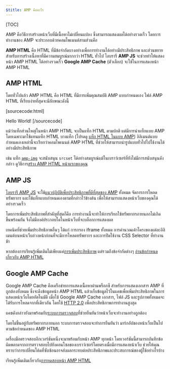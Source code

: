 ```yaml
---
$title: AMP คืออะไร
---
```

[TOC]

<amp-youtube
    data-videoid="lBTCB7yLs8Y"
    layout="responsive"
    width="480" height="270">
</amp-youtube>

AMP คือวิธีการสร้างหน้าเว็บที่มีเนื้อหาไม่เปลี่ยนแปลง ซึ่งสามารถแสดงผลได้อย่างรวดเร็ว
โดยการทำงานของ AMP จะประกอบด้วยคอมโพเนนต์สามส่วนคือ

**AMP HTML** คือ HTML ที่มีข้อจำกัดบางอย่างเพื่อการทำงานได้อย่างมีประสิทธิภาพ
และส่วนขยายสำหรับการสร้างเนื้อหาที่มีความสมบูรณ์มากกว่า HTML ทั่วไป
ไลบรารี **AMP JS** จะช่วยทำให้แสดงหน้า AMP HTML ได้อย่างรวดเร็ว
**Google AMP Cache** (ตัวเลือก) จะใช้ในการแสดงหน้า AMP HTML

## AMP HTML

โดยทั่วไปแล้ว AMP HTML คือ HTML ที่มีการเพิ่มคุณสมบัติ AMP แบบกำหนดเอง
ไฟล์ AMP HTML ที่เรียบง่ายที่สุดจะมีลักษณะดังนี้

[sourcecode:html]
<!doctype html>
<html ⚡>
 <head>
   <meta charset="utf-8">
   <link rel="canonical" href="hello-world.html">
   <meta name="viewport" content="width=device-width,minimum-scale=1,initial-scale=1">
   <style amp-boilerplate>body{-webkit-animation:-amp-start 8s steps(1,end) 0s 1 normal both;-moz-animation:-amp-start 8s steps(1,end) 0s 1 normal both;-ms-animation:-amp-start 8s steps(1,end) 0s 1 normal both;animation:-amp-start 8s steps(1,end) 0s 1 normal both}@-webkit-keyframes -amp-start{from{visibility:hidden}to{visibility:visible}}@-moz-keyframes -amp-start{from{visibility:hidden}to{visibility:visible}}@-ms-keyframes -amp-start{from{visibility:hidden}to{visibility:visible}}@-o-keyframes -amp-start{from{visibility:hidden}to{visibility:visible}}@keyframes -amp-start{from{visibility:hidden}to{visibility:visible}}</style><noscript><style amp-boilerplate>body{-webkit-animation:none;-moz-animation:none;-ms-animation:none;animation:none}</style></noscript>
   <script async src="https://cdn.ampproject.org/v0.js"></script>
 </head>
 <body>Hello World!</body>
</html>
[/sourcecode]

แม้ว่าแท็กส่วนใหญ่ในหน้า AMP HTML จะเป็นแท็ก HTML ตามปกติ
แต่มีการนำแท็กแบบ AMP โดยเฉพาะมาใช้แทนแท็ก HTML บางแท็ก (โปรดดู
[แท็ก HTML ในแบบ AMP](https://github.com/ampproject/amphtml/blob/master/spec/amp-html-format.md))
อิลิเมนต์แบบกำหนดเองเหล่านี้จะเรียกว่าคอมโพเนนต์ AMP HTML
ที่ช่วยให้สามารถนำรูปแบบทั่วไปไปใช้งานได้อย่างมีประสิทธิภาพ

เช่น แท็ก [`amp-img`](/docs/reference/amp-img.html)
จะสนับสนุน `srcset` ได้อย่างสมบูรณ์แม้ในเบราว์เซอร์ที่ยังไม่มีการสนับสนุนดังกล่าว
ดูวิธีการ[สร้าง AMP HTML หน้าแรกของคุณ](/docs/get_started/general/create.html)

## AMP JS

[ไลบรารี AMP JS](https://github.com/ampproject/amphtml/tree/master/src) จะใช้[แนวปฏิบัติเพื่อประสิทธิภาพที่ดีที่สุดของ AMP](/docs/get_started/technical_overview.html)
ทั้งหมด
จัดการการโหลดทรัพยากร และใช้แท็กแบบกำหนดเองตามที่กล่าวไว้ข้างต้น
เพื่อให้สามารถแสดงหน้าเว็บของคุณได้อย่างรวดเร็ว

โดยการเพิ่มประสิทธิภาพที่สำคัญที่สุดก็คือ การทำงานนี้จะทำให้การเรียกใช้ทรัพยากรภายนอกไม่เกิดขึ้นพร้อมกัน จึงไม่มีองค์ประกอบใดในหน้าเว็บที่จะบล็อกการแสดงผล

เทคนิคที่ช่วยเพิ่มประสิทธิภาพอื่นๆ ได้แก่ การกรอง iframe ทั้งหมด การคำนวณเค้าโครงของแต่ละอิลิเมนต์บนหน้าเว็บล่วงหน้าก่อนที่จะมีการโหลดทรัพยากร และการปิดใช้งาน CSS Selector ที่ทำงานช้า

หากต้องการเรียนรู้เพิ่มเติมไม่เพียงแค่[การเพิ่มประสิทธิภาพ](/docs/get_started/technical_overview.html) แต่รวมถึงข้อจำกัดต่างๆ [อ่านข้อกำหนดเกี่ยวกับ AMP HTML](https://github.com/ampproject/amphtml/blob/master/spec/amp-html-format.md)

## Google AMP Cache

Google AMP Cache คือเครือข่ายการแสดงเนื้อหาผ่านพร็อกซี
สำหรับการแสดงเอกสาร AMP ที่ถูกต้องทั้งหมด
ซึ่งจะดึงข้อมูลหน้า AMP HTML แล้วเก็บข้อมูลไว้ในแคชเพื่อเพิ่มประสิทธิภาพในการแสดงหน้าเว็บโดยอัตโนมัติ
เมื่อใช้ Google AMP Cache เอกสาร, ไฟล์ JS และรูปภาพทั้งหมดจะได้รับการโหลดจากที่เดียวกัน โดยใช้
[HTTP 2.0](https://http2.github.io/)
เพื่อประสิทธิภาพการทำงานสูงสุด

แคชดังกล่าวยังมาพร้อมกับ[ระบบการตรวจสอบ](https://github.com/ampproject/amphtml/tree/master/validator)ที่ช่วยยืนยันว่าหน้าเว็บจะทำงานอย่างถูกต้อง


โดยไม่ขึ้นอยู่กับทรัพยากรภายนอก
ระบบการตรวจสอบจะทำการยืนยันว่า
มาร์กอัปของหน้าเว็บเป็นไปตามข้อกำหนดของ AMP HTML

เครื่องมือตรวจสอบอีกเวอร์ชันหนึ่งจะมาพร้อมกับหน้า AMP ทุกหน้า โดยเวอร์ชันนี้สามารถบันทึกข้อผิดพลาดจากการตรวจสอบไปยังคอนโซลของเบราว์เซอร์โดยตรงเมื่อมีการแสดงหน้าเว็บ
ช่วยให้คุณทราบว่าการเปลี่ยนโค้ดที่ซับซ้อนอาจส่งผลกระทบต่อประสิทธิภาพและประสบการณ์ของผู้ใช้อย่างไรบ้าง


เรียนรู้เพิ่มเติมเกี่ยวกับ[การทดสอบหน้า AMP HTML](/docs/guides/validate.html)